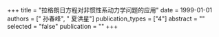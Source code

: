 +++
title = "拉格朗日方程对非惯性系动力学问题的应用"
date = 1999-01-01
authors = [" 孙春峰", " 夏洪星"]
publication_types = ["4"]
abstract = ""
selected = "false"
publication = ""
+++

